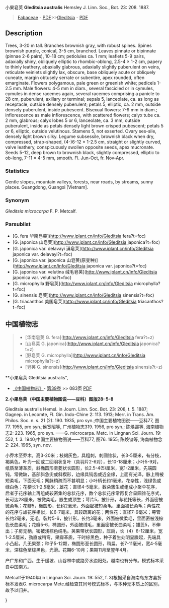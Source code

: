 小果皂荚 **Gleditsia australis** Hemsley J. Linn. Soc., Bot. 23: 208. 1887.

> [Fabaceae](http://www.iplant.cn/info/Fabaceae?t=foc) - [PDF](http://www.iplant.cn/foc/pdf/Fabaceae.pdf)>>[Gleditsia](http://www.iplant.cn/info/Gleditsia?t=foc) - [PDF](http://www.iplant.cn/foc/pdf/Gleditsia.pdf)

## Description

Trees, 3-20 m tall. Branches brownish gray, with robust spines. Spines brownish purple, conical, 3-5 cm, branched. Leaves pinnate or bipinnate (pinnae 2-6 pairs), 10-18 cm; petiolules ca. 1 mm; leaflets 5-9 pairs, adaxially shiny, obliquely elliptic to rhombic-oblong, 2.5-4 × 1-2 cm, papery to thinly leathery, abaxially glabrous, adaxially slightly puberulent on veins, reticulate veinlets slightly lax, obscure, base obliquely acute or obliquely cuneate, margin obtusely serrate or subentire, apex rounded, often emarginate. Flowers polygamous, pale green or greenish white; pedicels 1-2.5 mm. Male flowers: 4-5 mm in diam., several fascicled or in cymules, cymules in dense racemes again, several racemes comprising a panicle to 28 cm, puberulent, axillary or terminal; sepals 5, lanceolate, ca. as long as receptacle, outside densely puberulent; petals 5, elliptic, ca. 2 mm, outside densely puberulent, inside pubescent. Bisexual flowers: 7-9 mm in diam.; inflorescence as male inflorescence, with scattered flowers; calyx tube ca. 2 mm, glabrous; calyx lobes 5 or 6, lanceolate, ca. 3 mm, outside puberulent, inside as petals densely light brown crisped pubescent; petals 5 or 6, elliptic, outside velutinous. Stamens 5, not exserted. Ovary ses-sile, densely light brown silky. Legume subsessile, brownish black when dry, compressed, strap-shaped, (4-)6-12 × 1-2.5 cm, straight or slightly curved, valve leathery, conspicuously swollen opposite seeds, apex mucronate. Seeds 5-12, deep brown to brownish black, slightly compressed, elliptic to ob-long, 7-11 × 4-5 mm, smooth. Fl. Jun-Oct, fr. Nov-Apr.

### Statistics
Gentle slopes, mountain valleys, forests, near roads, by streams, sunny places. Guangdong, Guangxi [Vietnam].

### Synonym
*Gleditsia microcarpa* F. P. Metcalf.



### Parsublist

* [G.  fera  华南皂荚](http://www.iplant.cn/info/Gleditsia fera?t=foc)
* [G.  japonica  山皂荚](http://www.iplant.cn/info/Gleditsia japonica?t=foc)
* [G.  japonica var. delavayi  滇皂荚](http://www.iplant.cn/info/Gleditsia japonica var. delavayi?t=foc)
* [G.  japonica var. japonica  山皂荚(原变种)](http://www.iplant.cn/info/Gleditsia japonica var. japonica?t=foc)
* [G.  japonica var. velutina  绒毛皂荚](http://www.iplant.cn/info/Gleditsia japonica var. velutina?t=foc)
* [G.  microphylla  野皂荚](http://www.iplant.cn/info/Gleditsia microphylla?t=foc)
* [G.  sinensis  皂荚](http://www.iplant.cn/info/Gleditsia sinensis?t=foc)
* [G.  triacanthos  美国皂荚](http://www.iplant.cn/info/Gleditsia triacanthos?t=foc)


## 中国植物志

> * [华南皂荚  G.  fera](http://www.iplant.cn/info/Gleditsia fera?t=z)
> * [山皂荚  G.  japonica](http://www.iplant.cn/info/Gleditsia japonica?t=z)
> * [野皂荚  G.  microphylla](http://www.iplant.cn/info/Gleditsia microphylla?t=z)
> * [皂荚  G.  sinensis](http://www.iplant.cn/info/Gleditsia sinensis?t=z)


**小果皂荚 Gleditsia australis",



* [《中国植物志》](http://www.iplant.cn/frps)- [第39卷](http://www.iplant.cn/frps/vol/39) >> 083页 [PDF](http://www.iplant.cn/frps/pdf/39/083.PDF)


**2.小果皂荚（中国主要植物图说——豆科）图版28: 5-8**

Gleditsia australis Hemsl. in Journ. Linn. Soc. Bot. 23: 208, t. 5. 1887; Gagnep. in Lecomte, Fl. Gin. Indo-Chine 2: 113. 1913; Merr. in Trans. Am. Philos. Soc. n. s. 21 (2): 190. 1935, pro syn.;中国主要植物图说——豆科77, 图77. 1955, pro syn.;侯宽昭等, 广州植物志319. 1956, pro syn.; 陈焕遛等, 海南植物志2: 223. 1965, pro syn. ——G. microcarpa. Metc. in Lingnan Sci. Journ. 19: 552, f. 3. 1940;中国主要植物图说——豆科77, 图76. 1955; 陈焕镛等, 海南植物念2: 224. 1965, syn. nov.

小乔木至乔木，高3-20米；枝褐灰色，具粗刺，刺圆锥状，长3-5厘米，有分枝，褐紫色。叶为一回或二回羽状复叶（具羽片2-6对），长10-18厘米；小叶5-9对，纸质至薄革质，斜椭圆形至菱状长圆形，长2.5-4(5)厘米，宽1-2厘米，先端圆钝，常微缺，基部斜急尖或斜楔形，边缘具钝齿或近全缘，上面有光泽，脉上稍被短柔毛，下面无毛；网脉稍疏而不甚明显；小叶柄长约1毫米。花杂性，浅绿色或绿白色；花梗长1-2.5毫米；雄花：直径4-5毫米，数朵簇生或组成小聚伞花序，后者于花序轴上再组成较密集的总状花序，数个总状花序常再复合呈圆锥花序式，长可达28厘米，被微柔毛，腋生或顶生；萼片5，披针形，与花托等长，外面密被微柔毛；花瓣5，椭圆形，长约2毫米，外面密被短柔毛，里面被长柔毛；两性花的花序与雄花序相似，长6-7毫米，具较疏离的花；两性花：直径7-9毫米；萼管长约2毫米，无毛，裂片5-6，披针形，长约3毫米，外面被微柔毛，里面密被浅棕色长曲柔毛；花瓣5-6，椭圆形，外面被绒毛，里面密被长曲柔毛；雄蕊5，不伸出；子房无柄，密被浅棕色绢毛。荚果带状长圆形，压扁，长（4）6-12厘米，宽1-2.5厘米，劲直或稍弯，果瓣革质，干时棕黑色，种子着生处明显臌起，先端具小凸起，几无果颈；种子5-12颗，椭圆形至长圆形，稍扁，长7-11毫米，宽4-5毫米，深棕色至棕黑色，光滑。花期6-10月；果期11月至翌年4月。

产广东和广西。生于缓坡、山谷林中或路旁水边阳处。越南也有分布。模式标本采自中国南方。

Metcalf于1940年(in Lingnan Sci. Journ. 19: 552, f. 3)根据采自海南岛东方县折标本发表G. microcarpa Metc.经检查其同号模式标本，与本种无本质上的区别，故予以归并。



}